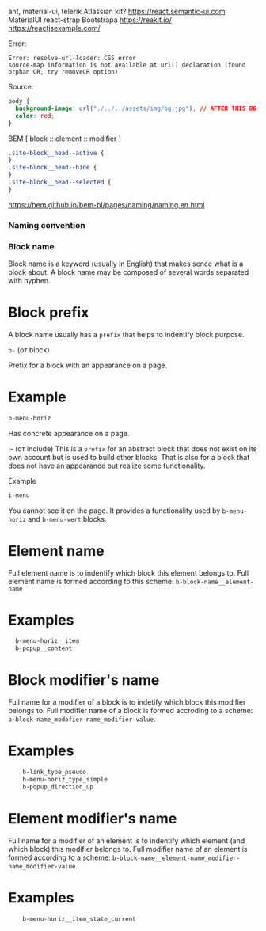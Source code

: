 ant, material-ui, telerik
Atlassian kit?
https://react.semantic-ui.com
MaterialUI
react-strap
Bootstrapa
https://reakit.io/
https://reactjsexample.com/

Error:

```console
Error: resolve-url-loader: CSS error
source-map information is not available at url() declaration (found orphan CR, try removeCR option)
```

Source:

```css
body {
  background-image: url("./../../assets/img/bg.jpg"); // AFTER THIS BG-IMG SHOULD BE NOTHING ... VERY ODD
  color: red;
}
```

BEM [ block :: element :: modifier ]

```css
.site-block__head--active {
}
.site-block__head--hide {
}
.site-block__head--selected {
}
```

https://bem.github.io/bem-bl/pages/naming/naming.en.html

### Naming convention

### Block name

Block name is a keyword (usually in English) that makes sence what is a block about.
A block name may be composed of several words separated with hyphen.

# Block prefix

A block name usually has a `prefix` that helps to indentify block purpose.

`b-` (от block)

Prefix for a block with an appearance on a page.

# Example

```css
b-menu-horiz
```

Has concrete appearance on a page.

i- (от include)
This is a `prefix` for an abstract block that does not exist on its own account but is used to build other blocks.
That is also for a block that does not have an appearance but realize some functionality.

Example

```css
i-menu
```

You cannot see it on the page. It provides a functionality used by `b-menu-horiz` and `b-menu-vert` blocks.

# Element name

Full element name is to indentify which block this element belongs to.
Full element name is formed according to this scheme: `b-block-name__element-name`

# Examples

```css
  b-menu-horiz__item
  b-popup__content
```

# Block modifier's name

Full name for a modifier of a block is to indetify which block this modifier belongs to.
Full modifier name of a block is formed accroding to a scheme: `b-block-name_modofier-name_modifier-value`.

# Examples

```css
    b-link_type_pseudo
    b-menu-horiz_type_simple
    b-popup_direction_up
```

# Element modifier's name

Full name for a modifier of an element is to indentify which element (and which block) this modifier belongs to.
Full modifier name of an element is formed according to a scheme: `b-block-name__element-name_modifier-name_modifier-value`.

# Examples

```css
    b-menu-horiz__item_state_current
```
